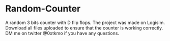 # Random-Counter
A random 3 bits counter with D flip flops. The project was made on Logisim. Download all files uploaded to ensure that the counter is working correctly. DM me on twitter @0xtkmo if you have any questions.
